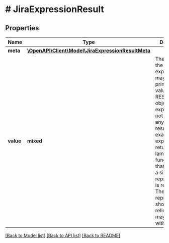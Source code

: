 # # JiraExpressionResult

## Properties

Name | Type | Description | Notes
------------ | ------------- | ------------- | -------------
**meta** | [**\OpenAPI\Client\Model\JiraExpressionResultMeta**](JiraExpressionResultMeta.md) |  | [optional]
**value** | **mixed** | The value of the evaluated expression. It may be a primitive JSON value or a Jira REST API object. (Some expressions do not produce any meaningful results—for example, an expression that returns a lambda function—if that&#39;s the case a simple string representation is returned. These string representations should not be relied upon and may change without notice.) |

[[Back to Model list]](../../README.md#models) [[Back to API list]](../../README.md#endpoints) [[Back to README]](../../README.md)
